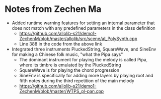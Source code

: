 # Notes from Zechen Ma

* Added runtime warning features for setting an internal parameter that does not match with any predefined parameters in the class definition
  * https://github.com/allolib-s21/demo1-ZechenM/blob/master/allolib/src/scene/al_PolySynth.cpp
  * Line 388 in the code from the above link
* Integrated three instruments PluckedString, SquareWave, and SineEnv for making a Chinese folk music, "what the Pipa says"
  * The dominant instrument for playing the melody is called Pipa, where its timbre is emulated by the PluckedString 
  * SquareWave is for playing the chord progression
  * SineEnv is specifically for adding more layers by playing root and fifth notes during the third repetition of the main melody
  * https://github.com/allolib-s21/demo1-ZechenM/blob/master/WTPS_pl-pan.cpp
